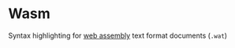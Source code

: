 # Wasm

Syntax highlighting for [web assembly](https://webassembly.org) text format documents (`.wat`)

